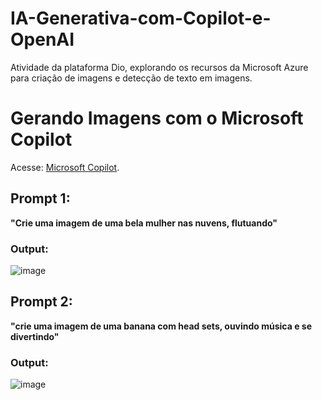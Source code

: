 # IA-Generativa-com-Copilot-e-OpenAI
Atividade da plataforma Dio, explorando os recursos da Microsoft Azure para criação de imagens e detecção de texto em imagens.

# Gerando Imagens com o Microsoft Copilot

Acesse: [Microsoft Copilot](https://copilot.microsoft.com/).

## Prompt 1:  
**"Crie uma imagem de uma bela mulher nas nuvens, flutuando"**  

### Output:
![image](https://github.com/user-attachments/assets/bc2995ab-b8d7-4e8f-a692-71d2e7a2279b)

## Prompt 2:  
**"crie uma imagem de uma banana com head sets, ouvindo música e se divertindo"**  

### Output:

![image](https://github.com/user-attachments/assets/e9e5ab10-7272-4266-b121-4d3e2d10a2ab)
